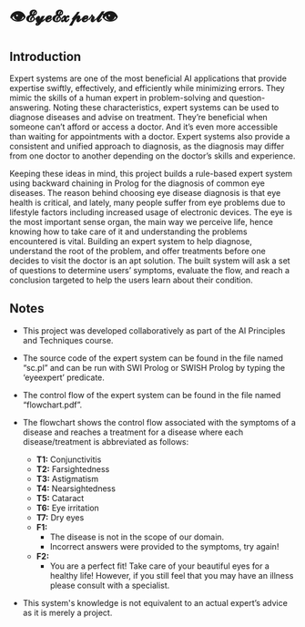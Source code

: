 # 👁𝓔𝔂𝓮𝓔𝔁𝓹𝓮𝓻𝓽👁

## Introduction
Expert systems are one of the most beneficial AI applications that provide expertise swiftly, effectively, and efficiently while minimizing errors. They mimic the skills of a human expert in problem-solving and question-answering. Noting these characteristics, expert systems can be used to diagnose diseases and advise on treatment. They’re beneficial when someone can’t afford or access a doctor. And it’s even more accessible than waiting for appointments with a doctor. Expert systems also provide a consistent and unified approach to diagnosis, as the diagnosis may differ from one doctor to another depending on the doctor’s skills and experience. 

Keeping these ideas in mind, this project builds a rule-based expert system using backward chaining in Prolog for the diagnosis of common eye diseases. The reason behind choosing eye disease diagnosis is that eye health is critical, and lately, many people suffer from eye problems due to lifestyle factors including increased usage of electronic devices. The eye is the most important sense organ, the main way we perceive life, hence knowing how to take care of it and understanding the problems encountered is vital. Building an expert system to help diagnose, understand the root of the problem, and offer treatments before one decides to visit the doctor is an apt solution. The built system will ask a set of questions to determine users’ symptoms, evaluate the flow, and reach a conclusion targeted to help the users learn about their condition.

## Notes
* This project was developed collaboratively as part of the AI Principles and Techniques course.
* The source code of the expert system can be found in the file named “sc.pl” and can be run with SWI Prolog or SWISH Prolog by typing the ‘eyeexpert’ predicate.
* The control flow of the expert system can be found in the file named “flowchart.pdf”.
* The flowchart shows the control flow associated with the symptoms of a disease and reaches a treatment for a disease where each disease/treatment is abbreviated as follows:
  
  * **T1:** Conjunctivitis 
  * **T2:** Farsightedness 
  * **T3:** Astigmatism 
  * **T4:** Nearsightedness 
  * **T5:** Cataract 
  * **T6:** Eye irritation 
  * **T7:** Dry eyes 
  * **F1:**
     * The disease is not in the scope of our domain. 
     * Incorrect answers were provided to the symptoms, try again! 
  * **F2:**
     * You are a perfect fit! Take care of your beautiful eyes for a healthy life! However, if you still feel that you may have an illness please consult with a specialist.
* This system's knowledge is not equivalent to an actual expert’s advice as it is merely a project.


